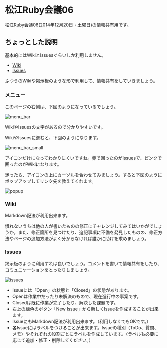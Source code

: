 # 松江Ruby会議06

松江Ruby会議06(2014年12月20日・土曜日)の情報共有用です。

## ちょっとした説明

基本的にはWikiとIssuesぐらいしか利用しません。

* [Wiki](https://github.com/matsuerb/matrk06/wiki)
* [Issues](https://github.com/matsuerb/matrk06/issues)

ふつうのWikiや掲示板のような形で利用して、情報共有をしていきましょう。

### メニュー

このページの右側は、下図のようになっているでしょう。

![menu_bar](image1.png)

WikiやIssuesの文字があるので分かりやすいです。


WikiやIssuesに進むと、下図のようになります。

![menu_bar_small](image2.png)

アイコンだけになってわかりにくいですね。赤で囲ったのがIssuesで、ピンクで囲ったのがWikiになります。

迷ったら、アイコンの上にカーソルを合わせてみましょう。すると下図のようにポップアップしてリンク先を教えてくれます。

![popup](image3.png)


### Wiki

Markdown記法が利用出来ます。

慣れないうちは他の人が書いたものの修正にチャレンジしてみてはいかがでしょうか。また、修正箇所を見つけたり、追記事項に不備を発見したものの、修正方法やページの追加方法がよく分からなければ誰かに助けを求めましょう。

### Issues

掲示板のように利用すれば良いでしょう。コメントを書いて情報共有をしたり、コミュニケーションをとったりしましょう。

![issues](image4.png)

* Issueには「Open」の状態と「Closed」の状態があります。
* Openは作業中だったり未解決のもので、現在進行中の事案です。
* Closedは既に作業が完了したり、解決した課題です。
* 右上の緑色のボタン「New Issue」から新しくIssueを作成することが出来ます。
* IssueにもMarkdown記法が利用出来ます。（利用しなくてもOKです。）
* 各Issueにはラベルをつけることが出来ます。Issueの種別（ToDo、質問、メモ）やそれぞれの役割ごとにラベルを作成しています。（ラベルも必要に応じて追加・修正・削除してください。）


